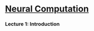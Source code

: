 # [Neural Computation](/home/kevinxu95/ACS/Semester_1/Neural_Computation/Notes/Neural_Computation.md)



### Lecture 1: Introduction



